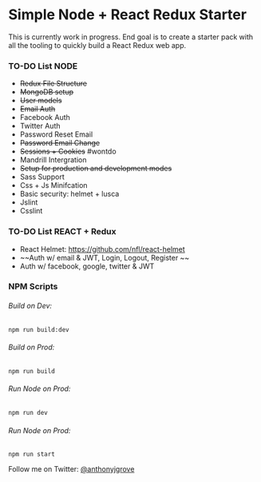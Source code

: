 # Simple Node + React Redux Starter

This is currently work in progress.  End goal is to create a starter pack with all the tooling
to quickly build a React Redux web app.

### TO-DO List NODE
*  ~~Redux File Structure~~
*  ~~MongoDB setup~~
*  ~~User models~~
*  ~~Email Auth~~
*  Facebook Auth
*  Twitter Auth
*  Password Reset Email
*  ~~Password Email Change~~
*  ~~Sessions + Cookies~~ #wontdo
*  Mandrill Intergration
*  ~~Setup for production and development modes~~
*  Sass Support 
*  Css + Js Minifcation
*  Basic security: helmet + lusca 
*  Jslint
*  Csslint

### TO-DO List REACT + Redux
*  React Helmet: https://github.com/nfl/react-helmet
*   ~~Auth w/ email & JWT, Login, Logout, Register ~~
*  Auth w/ facebook, google, twitter & JWT

### NPM Scripts

###### Build on Dev:
```
npm run build:dev
```
###### Build on Prod:
```
npm run build
```
###### Run Node on Prod:
```
npm run dev
```
###### Run Node on Prod:
```
npm run start
```

Follow me on Twitter: [@anthonyjgrove](https://twitter.com/anthonyjgrove)